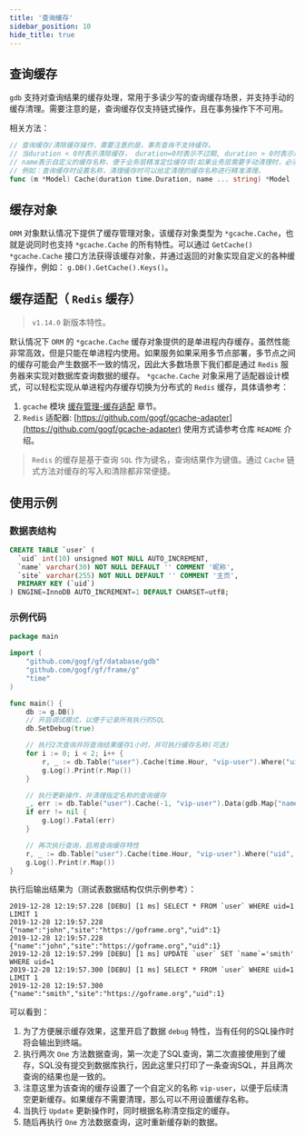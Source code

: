 ```yaml
---
title: '查询缓存'
sidebar_position: 10
hide_title: true
---
```


## 查询缓存

`gdb` 支持对查询结果的缓存处理，常用于多读少写的查询缓存场景，并支持手动的缓存清理。需要注意的是，查询缓存仅支持链式操作，且在事务操作下不可用。

相关方法：

```go
// 查询缓存/清除缓存操作，需要注意的是，事务查询不支持缓存。
// 当duration < 0时表示清除缓存， duration=0时表示不过期, duration > 0时表示过期时间，duration过期时间单位：秒；
// name表示自定义的缓存名称，便于业务层精准定位缓存项(如果业务层需要手动清理时，必须指定缓存名称)，
// 例如：查询缓存时设置名称，清理缓存时可以给定清理的缓存名称进行精准清理。
func (m *Model) Cache(duration time.Duration, name ... string) *Model
```

## 缓存对象

`ORM` 对象默认情况下提供了缓存管理对象，该缓存对象类型为 `*gcache.Cache`，也就是说同时也支持 `*gcache.Cache` 的所有特性。可以通过 `GetCache() *gcache.Cache` 接口方法获得该缓存对象，并通过返回的对象实现自定义的各种缓存操作，例如： `g.DB().GetCache().Keys()`。

## 缓存适配（ `Redis` 缓存）

> `v1.14.0` 新版本特性。

默认情况下 `ORM` 的 `*gcache.Cache` 缓存对象提供的是单进程内存缓存，虽然性能非常高效，但是只能在单进程内使用。如果服务如果采用多节点部署，多节点之间的缓存可能会产生数据不一致的情况，因此大多数场景下我们都是通过 `Redis` 服务器来实现对数据库查询数据的缓存。 `*gcache.Cache` 对象采用了适配器设计模式，可以轻松实现从单进程内存缓存切换为分布式的 `Redis` 缓存，具体请参考：

1. `gcache` 模块 [缓存管理-缓存适配](../../8-缓存管理/1-缓存管理-缓存适配.md) 章节。
2. `Redis` 适配器: [https://github.com/gogf/gcache-adapter](https://github.com/gogf/gcache-adapter) 使用方式请参考仓库 `README` 介绍。

> `Redis` 的缓存是基于查询 `SQL` 作为键名，查询结果作为键值。通过 `Cache` 链式方法对缓存的写入和清除都非常便捷。

## 使用示例

### 数据表结构

```sql
CREATE TABLE `user` (
  `uid` int(10) unsigned NOT NULL AUTO_INCREMENT,
  `name` varchar(30) NOT NULL DEFAULT '' COMMENT '昵称',
  `site` varchar(255) NOT NULL DEFAULT '' COMMENT '主页',
  PRIMARY KEY (`uid`)
) ENGINE=InnoDB AUTO_INCREMENT=1 DEFAULT CHARSET=utf8;
```

### 示例代码

```go
package main

import (
    "github.com/gogf/gf/database/gdb"
    "github.com/gogf/gf/frame/g"
    "time"
)

func main() {
    db := g.DB()
    // 开启调试模式，以便于记录所有执行的SQL
    db.SetDebug(true)

    // 执行2次查询并将查询结果缓存1小时，并可执行缓存名称(可选)
    for i := 0; i < 2; i++ {
        r, _ := db.Table("user").Cache(time.Hour, "vip-user").Where("uid", 1).One()
        g.Log().Print(r.Map())
    }

    // 执行更新操作，并清理指定名称的查询缓存
    _, err := db.Table("user").Cache(-1, "vip-user").Data(gdb.Map{"name": "smith"}).Where("uid", 1).Update()
    if err != nil {
        g.Log().Fatal(err)
    }

    // 再次执行查询，启用查询缓存特性
    r, _ := db.Table("user").Cache(time.Hour, "vip-user").Where("uid", 1).One()
    g.Log().Print(r.Map())
}
```

执行后输出结果为（测试表数据结构仅供示例参考）：

```shell
2019-12-28 12:19:57.228 [DEBU] [1 ms] SELECT * FROM `user` WHERE uid=1 LIMIT 1
2019-12-28 12:19:57.228 {"name":"john","site":"https://goframe.org","uid":1}
2019-12-28 12:19:57.228 {"name":"john","site":"https://goframe.org","uid":1}
2019-12-28 12:19:57.299 [DEBU] [1 ms] UPDATE `user` SET `name`='smith' WHERE uid=1
2019-12-28 12:19:57.300 [DEBU] [1 ms] SELECT * FROM `user` WHERE uid=1 LIMIT 1
2019-12-28 12:19:57.300 {"name":"smith","site":"https://goframe.org","uid":1}
```

可以看到：

1. 为了方便展示缓存效果，这里开启了数据 `debug` 特性，当有任何的SQL操作时将会输出到终端。
2. 执行两次 `One` 方法数据查询，第一次走了SQL查询，第二次直接使用到了缓存，SQL没有提交到数据库执行，因此这里只打印了一条查询SQL，并且两次查询的结果也是一致的。
3. 注意这里为该查询的缓存设置了一个自定义的名称 `vip-user`，以便于后续清空更新缓存。如果缓存不需要清理，那么可以不用设置缓存名称。
4. 当执行 `Update` 更新操作时，同时根据名称清空指定的缓存。
5. 随后再执行 `One` 方法数据查询，这时重新缓存新的数据。